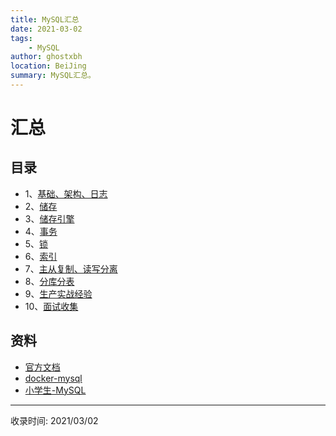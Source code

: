 ```yaml
---
title: MySQL汇总
date: 2021-03-02
tags:
    - MySQL
author: ghostxbh
location: BeiJing
summary: MySQL汇总。
---
```

# 汇总

## 目录
- 1、[基础、架构、日志](2021-01-05-basic.md)
- 2、[储存](2021-01-19-store.md)
- 3、[储存引擎](2021-01-05-engine.md)
- 4、[事务](2021-01-19-transation.md)
- 5、[锁](2021-01-19-lock.md)
- 6、[索引](2021-01-19-indexes.md)
- 7、[主从复制、读写分离](2021-01-19-ms-rw.md)
- 8、[分库分表](2021-01-19-sharding.md)
- 9、[生产实战经验](2021-01-19-prod.md)
- 10、[面试收集](2021-01-19-interview.md)


## 资料
- [官方文档](https://dev.mysql.com/doc/)
- [docker-mysql](https://hub.docker.com/_/mysql)
- [小学生-MySQL](https://gitee.com/geekerdream/java-legendary/blob/master/%E9%9D%A2%E8%AF%95%E9%A2%98/%E6%95%B0%E6%8D%AE%E5%BA%93/MySQL/%E8%B6%85%E7%A5%9E%E4%B9%8B%E8%B7%AF-MySQL.md)


---
收录时间: 2021/03/02

<Vssue :title="$title" />
